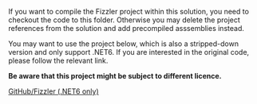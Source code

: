 If you want to compile the Fizzler project within this solution, you need to checkout the code to this folder. Otherwise you may delete the project references from the solution and add precompiled asssemblies instead.

You may want to use the project below, which is also a stripped-down version and only support .NET6. If you are interested in the original code, please follow the relevant link.

**Be aware that this project might be subject to different licence.**

[GitHub/Fizzler (.NET6 only)](https://github.com/sst-soft/Fizzler)